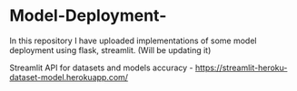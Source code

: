 # Model-Deployment-
In this repository I have uploaded implementations of some model deployment using flask, streamlit. (Will be updating it)

Streamlit API for datasets and models accuracy - https://streamlit-heroku-dataset-model.herokuapp.com/

